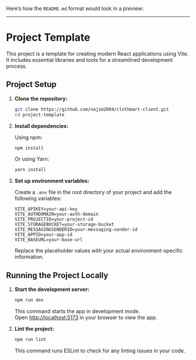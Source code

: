 Here’s how the `README.md` format would look in a preview:

---

# Project Template

This project is a template for creating modern React applications using Vite. It includes essential libraries and tools for a streamlined development process.

## Project Setup

1. **Clone the repository:**

   ```bash
   git clone https://github.com/najim2004/clothmart-client.git
   cd project-template
   ```

2. **Install dependencies:**

   Using npm:

   ```bash
   npm install
   ```

   Or using Yarn:

   ```bash
   yarn install
   ```

3. **Set up environment variables:**

   Create a `.env` file in the root directory of your project and add the following variables:

   ```env
   VITE_APIKEY=your-api-key
   VITE_AUTHDOMAIN=your-auth-domain
   VITE_PROJECTID=your-project-id
   VITE_STORAGEBUCKET=your-storage-bucket
   VITE_MESSAGINGSENDERID=your-messaging-sender-id
   VITE_APPID=your-app-id
   VITE_BASEURL=your-base-url
   ```

   Replace the placeholder values with your actual environment-specific information.

## Running the Project Locally

1. **Start the development server:**

   ```bash
   npm run dev
   ```

   This command starts the app in development mode.  
   Open [http://localhost:5173](http://localhost:5173) in your browser to view the app.

2. **Lint the project:**

   ```bash
   npm run lint
   ```

   This command runs ESLint to check for any linting issues in your code.
